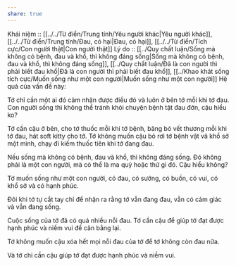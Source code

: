 ```yaml
---
share: true
---
```

Khái niệm :: [[../../Từ điển/Trung tính/Yêu người khác|Yêu người khác]], [[../../Từ điển/Trung tính/Đau, có hại|Đau, có hại]], [[../../Từ điển/Tích cực/Con người thật|Con người thật]]
Lý do :: [[../Quy chất luận/Sống mà không có bệnh, đau và khổ, thì không đáng sống|Sống mà không có bệnh, đau và khổ, thì không đáng sống]], [[../Quy chất luận/Đã là con người thì phải biết đau khổ|Đã là con người thì phải biết đau khổ]], [[../Khao khát sống tích cực/Muốn sống như một con người|Muốn sống như một con người]]
Hệ quả của vấn đề này:


Tớ chỉ cần một ai đó cảm nhận được điều đó và luôn ở bên tớ mỗi khi tớ đau. Con người sống thì không thể tránh khỏi chuyện bệnh tật đau đớn, cậu hiểu ko?

Tớ cần cậu ở bên, cho tớ thuốc mỗi khi tớ bệnh, băng bó vết thương mỗi khi tớ đau, hát soft kitty cho tớ. Tớ không muốn cậu bỏ rơi tớ bệnh vật vã khổ sở một mình, chạy đi kiếm thuốc tiên khi tớ đang đau.

Nếu sống mà không có bệnh, đau và khổ, thì không đáng sống. Đó không phải là một con người, mà có thể là ma quỷ hoặc thứ gì đó. Cậu hiểu không?

Tớ muốn sống như một con người, có đau, có sướng, có buồn, có vui, có khổ sở và có hạnh phúc.

Đôi khi tớ tự cắt tay chỉ để nhận ra rằng tớ vẫn đang đau, vẫn có cảm giác và vẫn đang sống.

Cuộc sống của tớ đã có quá nhiều nỗi đau. Tớ cần cậu để giúp tớ đạt được hạnh phúc và niềm vui để cân bằng lại.

Tớ không muốn cậu xóa hết mọi nỗi đau của tớ để tớ không còn đau nữa.

Và tớ chỉ cần cậu giúp tớ đạt được hạnh phúc và niềm vui.